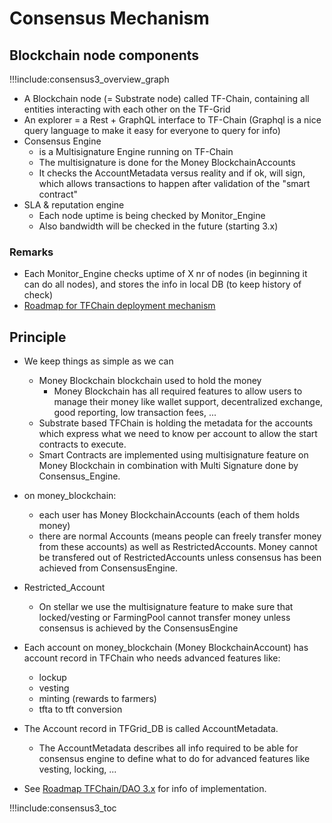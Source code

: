 # Consensus Mechanism

## Blockchain node components

!!!include:consensus3_overview_graph

- A Blockchain node (= Substrate node) called TF-Chain, containing all entities interacting with each other on the TF-Grid
- An explorer = a Rest + GraphQL interface to TF-Chain (Graphql is a nice query language to make it easy for everyone to query for info)
- Consensus Engine
  - is a Multisignature Engine running on TF-Chain
  - The multisignature is done for the Money BlockchainAccounts
  - It checks the AccountMetadata versus reality and if ok, will sign, which allows transactions to happen after validation of the "smart contract"
- SLA & reputation engine
  - Each node uptime is being checked by Monitor_Engine
  - Also bandwidth will be checked in the future (starting 3.x)

### Remarks

- Each Monitor_Engine checks uptime of X nr of nodes (in beginning it can do all nodes), and stores the info in local DB (to keep history of check)
- [Roadmap for TFChain deployment mechanism](roadmap_tfchain3)

## Principle

- We keep things as simple as we can
  - Money Blockchain blockchain used to hold the money
    - Money Blockchain has all required features to allow users to manage their money like wallet support, decentralized exchange, good reporting, low transaction fees, ...
  - Substrate based TFChain is holding the metadata for the accounts which express what we need to know per account to allow the start contracts to execute.
  - Smart Contracts are implemented using multisignature feature on Money Blockchain in combination with Multi Signature done by Consensus_Engine.
- on money_blockchain:
  - each user has Money BlockchainAccounts (each of them holds money)
  - there are normal Accounts (means people can freely transfer money from these accounts) as well as RestrictedAccounts. Money cannot be transfered out of RestrictedAccounts unless consensus has been achieved from ConsensusEngine.
- Restricted_Account
  - On stellar we use the multisignature feature to make sure that locked/vesting or FarmingPool cannot transfer money unless consensus is achieved by the ConsensusEngine

- Each account on money_blockchain (Money BlockchainAccount) has account record in TFChain who needs advanced features like:
  - lockup
  - vesting
  - minting (rewards to farmers)
  - tfta to tft conversion

- The Account record in TFGrid_DB is called AccountMetadata.
  - The AccountMetadata describes all info required to be able for consensus engine to define what to do for advanced features like vesting, locking, ...

- See [Roadmap TFChain/DAO 3.x](roadmap_tfchain3) for info of implementation.

!!!include:consensus3_toc